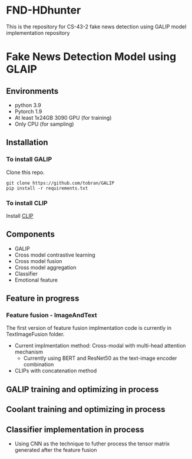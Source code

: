 # FND-HDhunter
This is the repository for CS-43-2 fake news detection using GALIP model implementation repository

# Fake News Detection Model using GLAIP

## Environments

- python 3.9
- Pytorch 1.9
- At least 1x24GB 3090 GPU (for training)
- Only CPU (for sampling) 

## Installation

### To install GALIP

Clone this repo.
```
git clone https://github.com/tobran/GALIP
pip install -r requirements.txt
```
### To install CLIP

Install [CLIP](https://github.com/openai/CLIP)

## Components
- GALIP​
- Cross model contrastive learning​
- Cross model fusion​
- Cross model aggregation​
- Classifier​
- Emotional feature

## Feature in progress
### Feature fusion - ImageAndText
The first version of feature fusion implmentation code is currently in TextImageFusion folder. 
- Current implmentation method: Cross-modal with multi-head attention mechanism
    - Currently using BERT and ResNet50 as the text-image encoder combination
- CLIPs with concatenation method

## GALIP training and optimizing in process

## Coolant training and optimizing in process

## Classifier implementation in process
- Using CNN as the technique to futher process the tensor matrix generated after the feature fusion